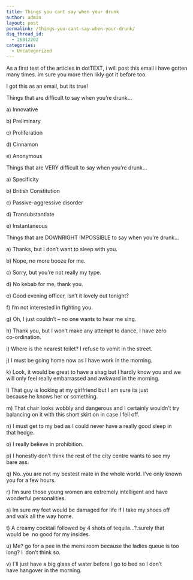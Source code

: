 ```yaml
---
title: Things you cant say when your drunk
author: admin
layout: post
permalink: /things-you-cant-say-when-your-drunk/
dsq_thread_id:
  - 26012202
categories:
  - Uncategorized
---
```

As a first test of the articles in dotTEXT, i will post this email i have gotten many times. im sure you more then likly got it before too. 

I got this as an email, but its true!

Things that are difficult to say when you&#8217;re drunk&#8230;

a) Innovative

b) Preliminary

c) Proliferation

d) Cinnamon

e) Anonymous

Things that are VERY difficult to say when you&#8217;re drunk&#8230;

a) Specificity

b) British Constitution

c) Passive-aggressive disorder

d) Transubstantiate

e) Instantaneous

Things that are DOWNRIGHT IMPOSSIBLE to say when you&#8217;re drunk&#8230;

a) Thanks, but I don&#8217;t want to sleep with you.

b) Nope, no more booze for me.

c) Sorry, but you&#8217;re not really my type.

d) No kebab for me, thank you.

e) Good evening officer, isn&#8217;t it lovely out tonight?

f) I&#8217;m not interested in fighting you.

g) Oh, I just couldn&#8217;t &#8211; no one wants to hear me sing.

h) Thank you, but I won&#8217;t make any attempt to dance, I have zero  
co-ordination.

i) Where is the nearest toilet? I refuse to vomit in the street.

j) I must be going home now as I have work in the morning.

k) Look, it would be great to have a shag but I hardly know you and we  
will only feel really embarrassed and awkward in the morning.

l) That guy is looking at my girlfriend but I am sure its just  
because he knows her or something.

m) That chair looks wobbly and dangerous and I certainly wouldn&#8217;t try  
balancing on it with this short skirt on in case I fell off.

n) I must get to my bed as I could never have a really good sleep in  
that hedge.

o) I really believe in prohibition.

p) I honestly don&#8217;t think the rest of the city centre wants to see my  
bare ass.

q) No..you are not my bestest mate in the whole world. I&#8217;ve only known  
you for a few hours.

r) I&#8217;m sure those young women are extremely intelligent and have  
wonderful personalities.

s) Im sure my feet would be damaged for life if I take my shoes off  
and walk all the way home.

t) A creamy cocktail followed by 4 shots of tequila&#8230;?.surely that  
would be&nbsp; no good for my insides.

u) Me? go for a pee in the mens room because the ladies queue is too  
long? I&nbsp; don&#8217;t think so.

v) I\`ll just have a big glass of water before I go to bed so I don&#8217;t  
have hangover in the morning.